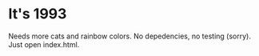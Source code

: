 # It's 1993

Needs more cats and rainbow colors.
No depedencies, no testing (sorry). Just open index.html.
